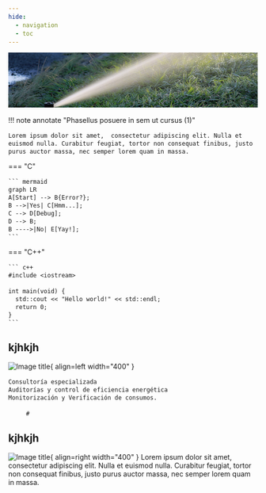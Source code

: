 ```yaml
---
hide:
  - navigation
  - toc
---
```

<img src="../../assets/bombeo.jpg" alt="Imagen Redimensionada" style="width: 100%; height: 111px; object-fit: cover;">

 

!!! note annotate "Phasellus posuere in sem ut cursus (1)"

    Lorem ipsum dolor sit amet,  consectetur adipiscing elit. Nulla et
    euismod nulla. Curabitur feugiat, tortor non consequat finibus, justo
    purus auctor massa, nec semper lorem quam in massa.



=== "C"

    ``` mermaid
    graph LR
    A[Start] --> B{Error?};
    B -->|Yes| C[Hmm...];
    C --> D[Debug];
    D --> B;
    B ---->|No| E[Yay!];
    ```

=== "C++"

    ``` c++
    #include <iostream>

    int main(void) {
      std::cout << "Hello world!" << std::endl;
      return 0;
    }
    ```
 
## kjhkjh
![Image title](https://dummyimage.com/600x400/eee/aaa){ align=left width="400" }

    Consultoría especializada
    Auditorías y control de eficiencia energética
    Monitorización y Verificación de consumos.

         # 
## kjhkjh
![Image title](https://dummyimage.com/600x400/eee/aaa){ align=right width="400" }
Lorem ipsum dolor sit amet, consectetur 
adipiscing elit. Nulla et euismod nulla. Curabitur feugiat, tortor non consequat finibus,
justo purus auctor massa, nec semper lorem quam in massa.
        